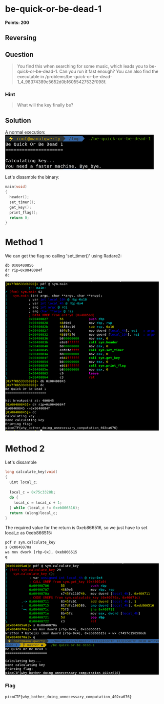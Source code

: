 # be-quick-or-be-dead-1
**Points: 200**

## Reversing

## Question
>You find this when searching for some music, which leads you to be-quick-or-be-dead-1. Can you run it fast enough? You can also find the executable in /problems/be-quick-or-be-dead-1_4_98374389c5652d0b16055427532f098f.

### Hint
> What will the key finally be?

## Solution
A normal execution:
![alt text](https://github.com/manulqwerty/picoCTF-2018-WriteUp/blob/master/Reversing/be-quick-or-be-dead-1/images/3.png)

Let's dissamble the binary:
```c
main(void)
{
  header();
  set_timer();
  get_key();
  print_flag();
  return 0;
}
```
# Method 1
We can get the flag no calling 'set_timer()' using Radare2:
```
db 0x00400856
dr rip=0x0040084f
dc
```
![alt text](https://github.com/manulqwerty/picoCTF-2018-WriteUp/blob/master/Reversing/be-quick-or-be-dead-1/images/2.png)

# Method 2
Let's dissamble
```c
long calculate_key(void)
{
  uint local_c;
  
  local_c = 0x75c3328b;
  do {
    local_c = local_c + 1;
  } while (local_c != 0xeb866516);
  return (ulong)local_c;
}
```
The required value for the return is 0xeb866516, so we just have to set local_c as 0xeb866515:
```
pdf @ sym.calculate_key
s 0x0040070a
wa mov dwork [rbp-0x], 0xeb866515
q
```
![alt text](https://github.com/manulqwerty/picoCTF-2018-WriteUp/blob/master/Reversing/be-quick-or-be-dead-1/images/5.png)
### Flag
`picoCTF{why_bother_doing_unnecessary_computation_402ca676}`
